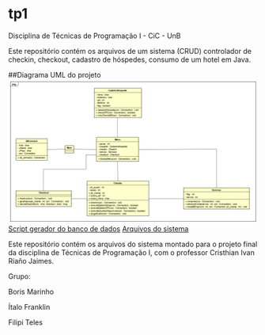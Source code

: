 # tp1
Disciplina de Técnicas de Programação I - CiC - UnB

Este repositório contém os arquivos de um sistema (CRUD) controlador de checkin, checkout, cadastro de hóspedes, consumo de um hotel em Java.

##Diagrama UML do projeto
![UML](https://github.com/borismarinho/tp1/blob/master/UML/hotel.png)
[Script gerador do banco de dados](https://github.com/borismarinho/tp1/blob/master/sql/script_gerador.sql)
[Arquivos do sistema](https://github.com/borismarinho/tp1/tree/master/src)

Este repositório contém os arquivos do sistema montado para o projeto final da disciplina de Técnicas de Programação I, com o professor Cristhian Ivan Riaño Jaimes.

Grupo:

Boris Marinho
	
Ítalo Franklin

Filipi Teles
